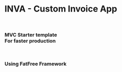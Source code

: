 # INVA - Custom Invoice App
<br>

<h3>
  MVC Starter template <br>
  For faster production
</h3>
<br>
<h3>
  Using FatFree Framework
</h3>
